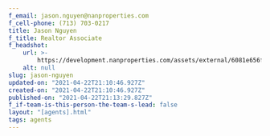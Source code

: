 ```yaml
---
f_email: jason.nguyen@nanproperties.com
f_cell-phone: (713) 703-0217
title: Jason Nguyen
f_title: Realtor Associate
f_headshot:
    url: >-
        https://development.nanproperties.com/assets/external/6081e656fbae85c476a11d81_6077c68e02c7ef0c22fe684b_60347f14adf5eoptimized_2baa26ed06a1a96d2db4d05dd87c2edb-1.jpeg
    alt: null
slug: jason-nguyen
updated-on: "2021-04-22T21:10:46.927Z"
created-on: "2021-04-22T21:10:46.927Z"
published-on: "2021-04-22T21:13:29.827Z"
f_if-team-is-this-person-the-team-s-lead: false
layout: "[agents].html"
tags: agents
---
```

